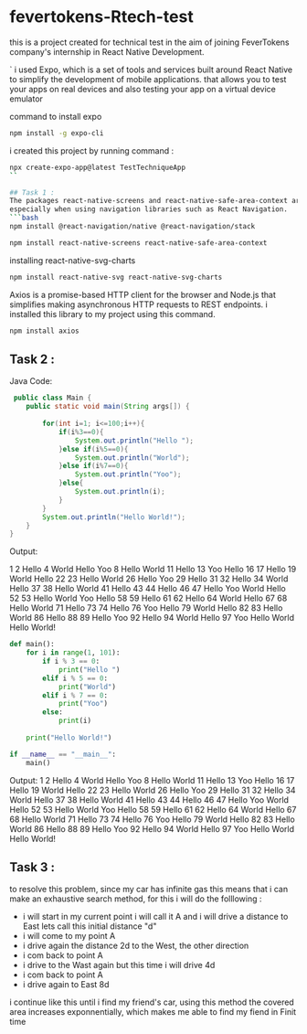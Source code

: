 # fevertokens-Rtech-test
this is a project created for technical test in the aim of joining FeverTokens company's internship in React Native Development. 


`
i used Expo, which is a set of tools and services built around React Native to simplify the development of mobile applications. 
that allows you to test your apps on real devices and also testing your app on a virtual device emulator

command to install expo
```bash
npm install -g expo-cli
```

i created this project by running command :
```bash
npx create-expo-app@latest TestTechniqueApp
``

## Task 1 :
The packages react-native-screens and react-native-safe-area-context are essential for enhancing the performance and layout of React Native applications, 
especially when using navigation libraries such as React Navigation.
```bash
npm install @react-navigation/native @react-navigation/stack
```
```bash
npm install react-native-screens react-native-safe-area-context
```

installing react-native-svg-charts 
```bash
npm install react-native-svg react-native-svg-charts
```
Axios is a promise-based HTTP client for the browser and Node.js that simplifies making asynchronous HTTP requests to REST endpoints.
i installed this library to my project using this command.
```bash
npm install axios
```



## Task 2 :

Java Code:

```Java
 public class Main {
    public static void main(String args[]) {
        
        for(int i=1; i<=100;i++){
            if(i%3==0){
                System.out.println("Hello ");
            }else if(i%5==0){
                System.out.println("World");
            }else if(i%7==0){
                System.out.println("Yoo");
            }else{
                System.out.println(i);
            }
        }
        System.out.println("Hello World!");
    }
} 
```
Output:

1
2
Hello 
4
World
Hello 
Yoo
8
Hello 
World
11
Hello 
13
Yoo
Hello 
16
17
Hello 
19
World
Hello 
22
23
Hello 
World
26
Hello 
Yoo
29
Hello 
31
32
Hello 
34
World
Hello 
37
38
Hello 
World
41
Hello 
43
44
Hello 
46
47
Hello 
Yoo
World
Hello 
52
53
Hello 
World
Yoo
Hello 
58
59
Hello 
61
62
Hello 
64
World
Hello 
67
68
Hello 
World
71
Hello 
73
74
Hello 
76
Yoo
Hello 
79
World
Hello 
82
83
Hello 
World
86
Hello 
88
89
Hello 
Yoo
92
Hello 
94
World
Hello 
97
Yoo
Hello 
World
Hello World!  

```Python
def main():
    for i in range(1, 101):
        if i % 3 == 0:
            print("Hello ")
        elif i % 5 == 0:
            print("World")
        elif i % 7 == 0:
            print("Yoo")
        else:
            print(i)
    
    print("Hello World!")

if __name__ == "__main__":
    main()
```
Output:
1 2 Hello 4 World Hello Yoo 8 Hello World 11 Hello 13 Yoo Hello 16 17 Hello 19 World Hello 22 23 Hello World 26 Hello Yoo 29 Hello 31 32 Hello 34 World Hello 37 38 Hello World 41 Hello 43 44 Hello 46 47 Hello Yoo World Hello 52 53 Hello World Yoo Hello 58 59 Hello 61 62 Hello 64 World Hello 67 68 Hello World 71 Hello 73 74 Hello 76 Yoo Hello 79 World Hello 82 83 Hello World 86 Hello 88 89 Hello Yoo 92 Hello 94 World Hello 97 Yoo Hello World Hello World!

## Task 3 :

to resolve this problem, since my car  has infinite gas this means that i can make an exhaustive search method, for this i will do the folllowing :
- i will start in my current point i will call it A  and i will drive a distance   to East lets call this initial distance "d"
- i will come to my point A 
- i drive again the distance 2d  to the West, the other direction
- i com back to point A
- i drive to the Wast again but this time i will drive 4d 
- i com back to point A
- i drive again to East 8d 

i continue like this until i find my friend's car, using this method  the covered area increases exponnentially, which makes me able to find my fiend in  Finit time




